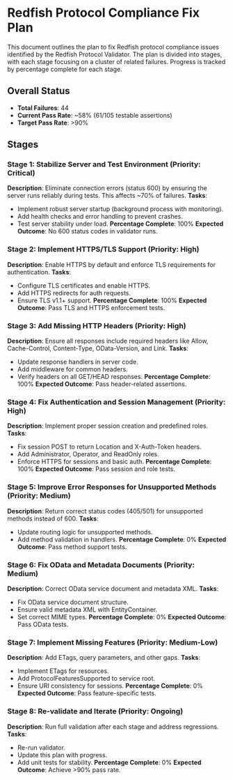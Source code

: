 # Redfish Protocol Compliance Fix Plan

This document outlines the plan to fix Redfish protocol compliance issues identified by the Redfish Protocol Validator. The plan is divided into stages, with each stage focusing on a cluster of related failures. Progress is tracked by percentage complete for each stage.

## Overall Status
- **Total Failures**: 44
- **Current Pass Rate**: ~58% (61/105 testable assertions)
- **Target Pass Rate**: >90%

## Stages

### Stage 1: Stabilize Server and Test Environment (Priority: Critical)
**Description**: Eliminate connection errors (status 600) by ensuring the server runs reliably during tests. This affects ~70% of failures.
**Tasks**:
- Implement robust server startup (background process with monitoring).
- Add health checks and error handling to prevent crashes.
- Test server stability under load.
**Percentage Complete**: 100%
**Expected Outcome**: No 600 status codes in validator runs.

### Stage 2: Implement HTTPS/TLS Support (Priority: High)
**Description**: Enable HTTPS by default and enforce TLS requirements for authentication.
**Tasks**:
- Configure TLS certificates and enable HTTPS.
- Add HTTPS redirects for auth requests.
- Ensure TLS v1.1+ support.
**Percentage Complete**: 100%
**Expected Outcome**: Pass TLS and HTTPS enforcement tests.

### Stage 3: Add Missing HTTP Headers (Priority: High)
**Description**: Ensure all responses include required headers like Allow, Cache-Control, Content-Type, OData-Version, and Link.
**Tasks**:
- Update response handlers in server code.
- Add middleware for common headers.
- Verify headers on all GET/HEAD responses.
**Percentage Complete**: 100%
**Expected Outcome**: Pass header-related assertions.

### Stage 4: Fix Authentication and Session Management (Priority: High)
**Description**: Implement proper session creation and predefined roles.
**Tasks**:
- Fix session POST to return Location and X-Auth-Token headers.
- Add Administrator, Operator, and ReadOnly roles.
- Enforce HTTPS for sessions and basic auth.
**Percentage Complete**: 100%
**Expected Outcome**: Pass session and role tests.

### Stage 5: Improve Error Responses for Unsupported Methods (Priority: Medium)
**Description**: Return correct status codes (405/501) for unsupported methods instead of 600.
**Tasks**:
- Update routing logic for unsupported methods.
- Add method validation in handlers.
**Percentage Complete**: 0%
**Expected Outcome**: Pass method support tests.

### Stage 6: Fix OData and Metadata Documents (Priority: Medium)
**Description**: Correct OData service document and metadata XML.
**Tasks**:
- Fix OData service document structure.
- Ensure valid metadata XML with EntityContainer.
- Set correct MIME types.
**Percentage Complete**: 0%
**Expected Outcome**: Pass OData tests.

### Stage 7: Implement Missing Features (Priority: Medium-Low)
**Description**: Add ETags, query parameters, and other gaps.
**Tasks**:
- Implement ETags for resources.
- Add ProtocolFeaturesSupported to service root.
- Ensure URI consistency for sessions.
**Percentage Complete**: 0%
**Expected Outcome**: Pass feature-specific tests.

### Stage 8: Re-validate and Iterate (Priority: Ongoing)
**Description**: Run full validation after each stage and address regressions.
**Tasks**:
- Re-run validator.
- Update this plan with progress.
- Add unit tests for stability.
**Percentage Complete**: 0%
**Expected Outcome**: Achieve >90% pass rate.